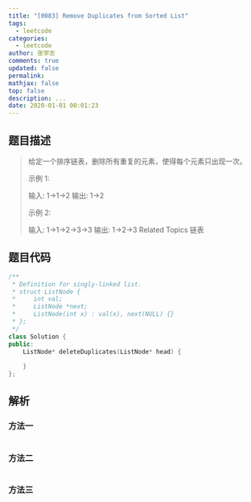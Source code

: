 ```yaml
---
title: "[0083] Remove Duplicates from Sorted List"
tags:
  - leetcode
categories:
  - leetcode
author: 张学志
comments: true
updated: false
permalink:
mathjax: false
top: false
description: ...
date: 2020-01-01 00:01:23
---
```


## 题目描述

> 给定一个排序链表，删除所有重复的元素，使得每个元素只出现一次。 
> 
> 示例 1: 
> 
> 输入: 1->1->2
> 输出: 1->2
> 
> 
> 示例 2: 
> 
> 输入: 1->1->2->3->3
> 输出: 1->2->3 
> Related Topics 链表

## 题目代码

```cpp
/**
 * Definition for singly-linked list.
 * struct ListNode {
 *     int val;
 *     ListNode *next;
 *     ListNode(int x) : val(x), next(NULL) {}
 * };
 */
class Solution {
public:
    ListNode* deleteDuplicates(ListNode* head) {
        
    }
};
```

## 解析

### 方法一

```cpp

```

### 方法二

```cpp

```

### 方法三

```cpp

```

